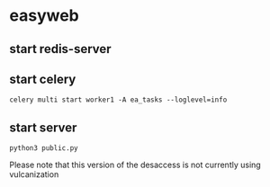# easyweb

## start redis-server
## start celery

    celery multi start worker1 -A ea_tasks --loglevel=info
## start server

	python3 public.py


Please note that this version of the desaccess is not currently using vulcanization
